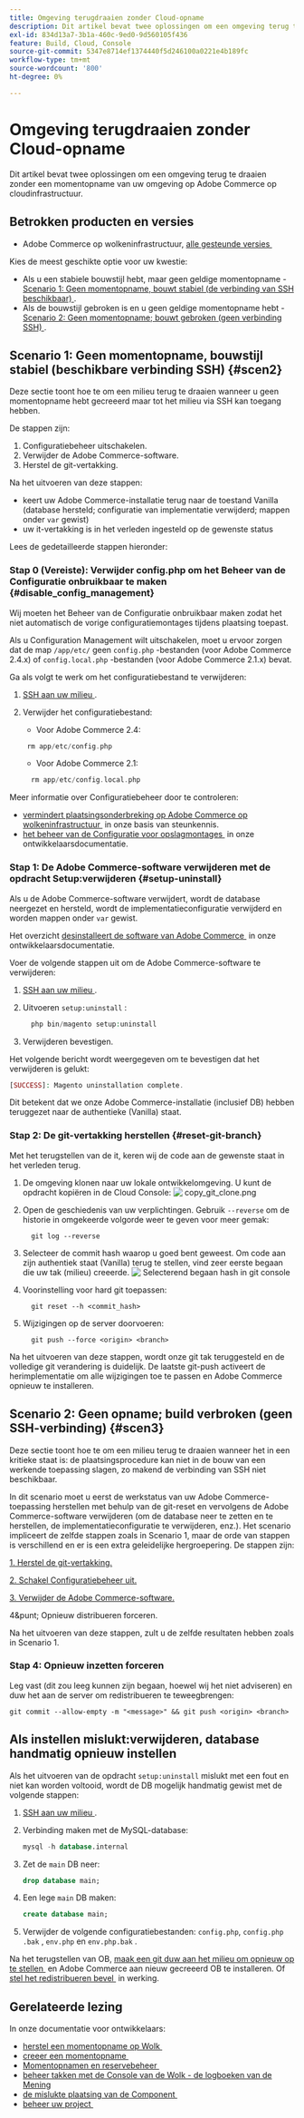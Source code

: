 ```yaml
---
title: Omgeving terugdraaien zonder Cloud-opname
description: Dit artikel bevat twee oplossingen om een omgeving terug te draaien zonder een momentopname van uw omgeving op Adobe Commerce op cloudinfrastructuur.
exl-id: 834d13a7-3b1a-460c-9ed0-9d560105f436
feature: Build, Cloud, Console
source-git-commit: 5347e8714ef1374440f5d246100a0221e4b189fc
workflow-type: tm+mt
source-wordcount: '800'
ht-degree: 0%

---
```


# Omgeving terugdraaien zonder Cloud-opname

Dit artikel bevat twee oplossingen om een omgeving terug te draaien zonder een momentopname van uw omgeving op Adobe Commerce op cloudinfrastructuur.

## Betrokken producten en versies

* Adobe Commerce op wolkeninfrastructuur, [&#x200B; alle gesteunde versies &#x200B;](https://magento.com/sites/default/files/magento-software-lifecycle-policy.pdf)

Kies de meest geschikte optie voor uw kwestie:

* Als u een stabiele bouwstijl hebt, maar geen geldige momentopname - [&#x200B; Scenario 1: Geen momentopname, bouwt stabiel (de verbinding van SSH beschikbaar) &#x200B;](#scen2).
* Als de bouwstijl gebroken is en u geen geldige momentopname hebt - [&#x200B; Scenario 2: Geen momentopname; bouwt gebroken (geen verbinding SSH) &#x200B;](#scen3).

## Scenario 1: Geen momentopname, bouwstijl stabiel (beschikbare verbinding SSH) {#scen2}

Deze sectie toont hoe te om een milieu terug te draaien wanneer u geen momentopname hebt gecreeerd maar tot het milieu via SSH kan toegang hebben.

De stappen zijn:

1. Configuratiebeheer uitschakelen.
1. Verwijder de Adobe Commerce-software.
1. Herstel de git-vertakking.

Na het uitvoeren van deze stappen:

* keert uw Adobe Commerce-installatie terug naar de toestand Vanilla (database hersteld; configuratie van implementatie verwijderd; mappen onder `var` gewist)
* uw it-vertakking is in het verleden ingesteld op de gewenste status

Lees de gedetailleerde stappen hieronder:

### Stap 0 (Vereiste): Verwijder config.php om het Beheer van de Configuratie onbruikbaar te maken {#disable_config_management}

Wij moeten het Beheer van de Configuratie onbruikbaar maken zodat het niet automatisch de vorige configuratiemontages tijdens plaatsing toepast.

Als u Configuration Management wilt uitschakelen, moet u ervoor zorgen dat de map `/app/etc/` geen `config.php` -bestanden (voor Adobe Commerce 2.4.x) of `config.local.php` -bestanden (voor Adobe Commerce 2.1.x) bevat.

Ga als volgt te werk om het configuratiebestand te verwijderen:

1. [&#x200B; SSH aan uw milieu &#x200B;](https://experienceleague.adobe.com/docs/commerce-cloud-service/user-guide/develop/secure-connections.html?lang=nl-NL).
1. Verwijder het configuratiebestand:
   * Voor Adobe Commerce 2.4:

   ```php
    rm app/etc/config.php
   ```

   * Voor Adobe Commerce 2.1:

   ```php
     rm app/etc/config.local.php
   ```

Meer informatie over Configuratiebeheer door te controleren:

* [&#x200B; vermindert plaatsingsonderbreking op Adobe Commerce op wolkeninfrastructuur &#x200B;](/help/how-to/general/magento-cloud-reduce-deployment-downtime-with-configuration-management.md) in onze basis van steunkennis.
* [&#x200B; het beheer van de Configuratie voor opslagmontages &#x200B;](https://experienceleague.adobe.com/docs/commerce-cloud-service/user-guide/configure-store/store-settings.html?lang=nl-NL) in onze ontwikkelaarsdocumentatie.

### Stap 1: De Adobe Commerce-software verwijderen met de opdracht Setup:verwijderen {#setup-uninstall}


Als u de Adobe Commerce-software verwijdert, wordt de database neergezet en hersteld, wordt de implementatieconfiguratie verwijderd en worden mappen onder `var` gewist.

Het overzicht [&#x200B; desinstalleert de software van Adobe Commerce &#x200B;](https://experienceleague.adobe.com/docs/commerce-operations/installation-guide/tutorials/uninstall.html?lang=nl-NL) in onze ontwikkelaarsdocumentatie.

Voer de volgende stappen uit om de Adobe Commerce-software te verwijderen:

1. [&#x200B; SSH aan uw milieu &#x200B;](https://experienceleague.adobe.com/docs/commerce-cloud-service/user-guide/develop/secure-connections.html?lang=nl-NL).
1. Uitvoeren `setup:uninstall` :

   ```php
     php bin/magento setup:uninstall
   ```

1. Verwijderen bevestigen.

Het volgende bericht wordt weergegeven om te bevestigen dat het verwijderen is gelukt:

```php
[SUCCESS]: Magento uninstallation complete.
```

Dit betekent dat we onze Adobe Commerce-installatie (inclusief DB) hebben teruggezet naar de authentieke (Vanilla) staat.

### Stap 2: De git-vertakking herstellen {#reset-git-branch}

Met het terugstellen van de it, keren wij de code aan de gewenste staat in het verleden terug.

1. De omgeving klonen naar uw lokale ontwikkelomgeving. U kunt de opdracht kopiëren in de Cloud Console:    ![&#x200B; copy_git_clone.png &#x200B;](assets/copy_git_clone.png)
1. Open de geschiedenis van uw verplichtingen. Gebruik `--reverse` om de historie in omgekeerde volgorde weer te geven voor meer gemak:

   ```git
     git log --reverse
   ```

1. Selecteer de commit hash waarop u goed bent geweest. Om code aan zijn authentiek staat (Vanilla) terug te stellen, vind zeer eerste begaan die uw tak (milieu) creeerde.    ![&#x200B; Selecterend begaan hash in git console &#x200B;](assets/select_commit_hash.png)
1. Voorinstelling voor hard git toepassen:

   ```git
     git reset --h <commit_hash>
   ```

1. Wijzigingen op de server doorvoeren:

   ```git
     git push --force <origin> <branch>
   ```

Na het uitvoeren van deze stappen, wordt onze git tak teruggesteld en de volledige git verandering is duidelijk. De laatste git-push activeert de herimplementatie om alle wijzigingen toe te passen en Adobe Commerce opnieuw te installeren.

## Scenario 2: Geen opname; build verbroken (geen SSH-verbinding) {#scen3}

Deze sectie toont hoe te om een milieu terug te draaien wanneer het in een kritieke staat is: de plaatsingsprocedure kan niet in de bouw van een werkende toepassing slagen, zo makend de verbinding van SSH niet beschikbaar.

In dit scenario moet u eerst de werkstatus van uw Adobe Commerce-toepassing herstellen met behulp van de git-reset en vervolgens de Adobe Commerce-software verwijderen (om de database neer te zetten en te herstellen, de implementatieconfiguratie te verwijderen, enz.). Het scenario impliceert de zelfde stappen zoals in Scenario 1, maar de orde van stappen is verschillend en er is een extra geleidelijke hergroepering. De stappen zijn:

[1. Herstel de git-vertakking.](/help/how-to/general/reset-environment-on-cloud.md#reset-git-branch)

[&#x200B; 2. Schakel Configuratiebeheer uit.](/help/how-to/general/reset-environment-on-cloud.md#disable_config_management)

[3. Verwijder de Adobe Commerce-software.](/help/how-to/general/reset-environment-on-cloud.md#setup-uninstall)

4&punt; Opnieuw distribueren forceren.

Na het uitvoeren van deze stappen, zult u de zelfde resultaten hebben zoals in Scenario 1.

### Stap 4: Opnieuw inzetten forceren

Leg vast (dit zou leeg kunnen zijn begaan, hoewel wij het niet adviseren) en duw het aan de server om redistribueren te teweegbrengen:

```git
git commit --allow-empty -m "<message>" && git push <origin> <branch>
```

## Als instellen mislukt:verwijderen, database handmatig opnieuw instellen

Als het uitvoeren van de opdracht `setup:uninstall` mislukt met een fout en niet kan worden voltooid, wordt de DB mogelijk handmatig gewist met de volgende stappen:

1. [&#x200B; SSH aan uw milieu &#x200B;](https://experienceleague.adobe.com/docs/commerce-cloud-service/user-guide/develop/secure-connections.html?lang=nl-NL).
1. Verbinding maken met de MySQL-database:

   ```sql
   mysql -h database.internal
   ```

1. Zet de `main` DB neer:

   ```sql
   drop database main;
   ```

1. Een lege `main` DB maken:

   ```sql
   create database main;
   ```

1. Verwijder de volgende configuratiebestanden: `config.php`, `config.php` `.bak` , `env.php` en `env.php.bak` .

Na het terugstellen van OB, [&#x200B; maak een git duw aan het milieu om opnieuw op te stellen &#x200B;](https://experienceleague.adobe.com/docs/commerce-cloud-service/user-guide/dev-tools/cloud-cli.html?lang=nl-NL#git-commands) en Adobe Commerce aan nieuw gecreeerd OB te installeren. Of [&#x200B; stel het redistribueren bevel &#x200B;](https://experienceleague.adobe.com/docs/commerce-cloud-service/user-guide/dev-tools/cloud-cli.html?lang=nl-NL#environment-commands) in werking.

## Gerelateerde lezing

In onze documentatie voor ontwikkelaars:

* [&#x200B; herstel een momentopname op Wolk &#x200B;](https://experienceleague.adobe.com/nl/docs/commerce-cloud-service/user-guide/develop/storage/snapshots#restore-a-manual-backup)
* [&#x200B; creeer een momentopname &#x200B;](https://experienceleague.adobe.com/nl/docs/commerce-cloud-service/user-guide/develop/storage/snapshots#create-a-manual-backup)
* [&#x200B; Momentopnamen en reservebeheer &#x200B;](https://experienceleague.adobe.com/nl/docs/commerce-cloud-service/user-guide/develop/storage/snapshots)
* [&#x200B; beheer takken met de Console van de Wolk - de logboeken van de Mening &#x200B;](https://experienceleague.adobe.com/docs/commerce-cloud-service/user-guide/project/console-branches.html?lang=nl-NL#view-logs)
* [&#x200B; de mislukte plaatsing van de Component &#x200B;](https://experienceleague.adobe.com/docs/commerce-cloud-service/user-guide/develop/deploy/recover-failed-deployment.html?lang=nl-NL)
* [&#x200B; beheer uw project &#x200B;](https://experienceleague.adobe.com/docs/commerce-cloud-service/user-guide/project/overview.html?lang=nl-NL#configure-the-project)
